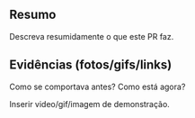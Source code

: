 ## Resumo

Descreva resumidamente o que este PR faz.

## Evidências (fotos/gifs/links)

Como se comportava antes? Como está agora?

Inserir video/gif/imagem de demonstração.
